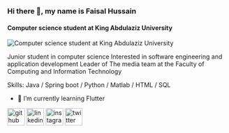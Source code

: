 ### Hi there 👋, my name is Faisal Hussain
#### Computer science student at King Abdulaziz University 
![Computer science student at King Abdulaziz University ](https://media.licdn.com/dms/image/D4D16AQHilgRCJSqGxg/profile-displaybackgroundimage-shrink_350_1400/0/1690501138762?e=1720051200&v=beta&t=713Ov34E_vFW51KW5TXJQTPJkIhvJU0YO2Vhct3o1cc)

Junior student in computer science 
Interested in software engineering and application development
Leader of The media team at the Faculty of Computing and Information Technology

Skills: Java / Spring boot / Python / Matlab / HTML / SQL

- 🌱 I’m currently learning Flutter 


[<img src='https://cdn.jsdelivr.net/npm/simple-icons@3.0.1/icons/github.svg' alt='github' height='40'>](https://github.com/FaisalPXL)  [<img src='https://cdn.jsdelivr.net/npm/simple-icons@3.0.1/icons/linkedin.svg' alt='linkedin' height='40'>](https://www.linkedin.com/in/www.linkedin.com/in/faisal-al-ragheeb-5b423b1b0/)  [<img src='https://cdn.jsdelivr.net/npm/simple-icons@3.0.1/icons/instagram.svg' alt='instagram' height='40'>](https://www.instagram.com/FaisalPXL/)  [<img src='https://cdn.jsdelivr.net/npm/simple-icons@3.0.1/icons/twitter.svg' alt='twitter' height='40'>](https://twitter.com/FaisalPXL)  





